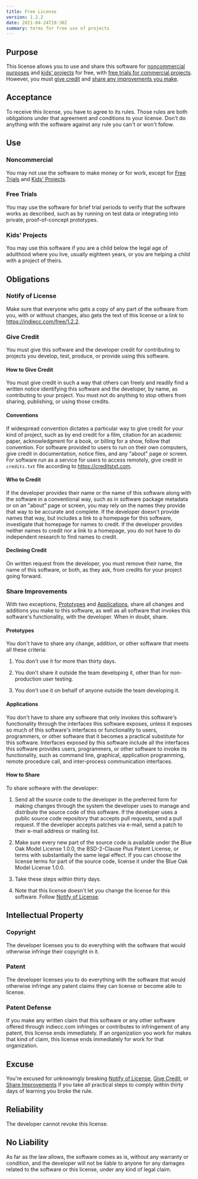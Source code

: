 ```yaml
---
title: Free License
version: 1.2.2
date: 2021-04-24T19:30Z
summary: terms for free use of projects
---
```


## Purpose

This license allows you to use and share this software for [noncommercial purposes](#noncommercial) and [kids' projects](#kids-projects) for free, with [free trials for commercial projects](#free-trials).  However, you must [give credit](#give-credit) and [share any improvements you make](#share-improvements).

## Acceptance

To receive this license, you have to agree to its rules.  Those rules are both obligations under that agreement and conditions to your license.  Don't do anything with the software against any rule you can't or won't follow.

## Use

### Noncommercial

You may not use the software to make money or for work, except for [Free Trials](#free-trials) and [Kids' Projects](#kids-projects).

### Free Trials

You may use the software for brief trial periods to verify that the software works as described, such as by running on test data or integrating into private, proof-of-concept prototypes.

### Kids' Projects

You may use this software if you are a child below the legal age of adulthood where you live, usually eighteen years, or you are helping a child with a project of theirs.

## Obligations

### Notify of License

Make sure that everyone who gets a copy of any part of the software from you, with or without changes, also gets the text of this license or a link to <https://indiecc.com/free/1.2.2>.

<!-- Adapted from Credit License -->

### Give Credit

You must give this software and the developer credit for contributing to projects you develop, test, produce, or provide using this software.

#### How to Give Credit

You must give credit in such a way that others can freely and readily find a written notice identifying this software and the developer, by name, as contributing to your project.  You must not do anything to stop others from sharing, publishing, or using those credits.

#### Conventions

If widespread convention dictates a particular way to give credit for your kind of project, such as by end credit for a film, citation for an academic paper, acknowledgment for a book, or billing for a show, follow that convention.  For software provided to users to run on their own computers, give credit in documentation, notice files, and any "about" page or screen.  For software run as a service for users to access remotely, give credit in `credits.txt` file according to <https://creditstxt.com>.

#### Who to Credit

If the developer provides their name or the name of this software along with the software in a conventional way, such as in software package metadata or on an "about" page or screen, you may rely on the names they provide that way to be accurate and complete.  If the developer doesn't provide names that way, but includes a link to a homepage for this software, investigate that homepage for names to credit.  If the developer provides neither names to credit nor a link to a homepage, you do not have to do independent research to find names to credit.

#### Declining Credit

On written request from the developer, you must remove their name, the name of this software, or both, as they ask, from credits for your project going forward.

<!-- Adapted from Round Robin -->

### Share Improvements

With two exceptions, [Prototypes](#prototypes) and [Applications](#applications), share all changes and additions you make to this software, as well as all software that invokes this software's functionality, with the developer.  When in doubt, share.

#### Prototypes

You don't have to share any change, addition, or other software that meets all these criteria:

1.  You don't use it for more than thirty days.

2.  You don't share it outside the team developing it, other than for non-production user testing.

3.  You don't use it on behalf of anyone outside the team developing it.

#### Applications

You don't have to share any software that only invokes this software's functionality through the interfaces this software exposes, unless it exposes so much of this software's interfaces or functionality to users, programmers, or other software that it becomes a practical substitute for this software.  Interfaces exposed by this software include all the interfaces this software provides users, programmers, or other software to invoke its functionality, such as command line, graphical, application programming, remote procedure call, and inter-process communication interfaces.

#### How to Share

To share software with the developer:

1.  Send all the source code to the developer in the preferred form for making changes through the system the developer uses to manage and distribute the source code of this software.  If the developer uses a public source code repository that accepts pull requests, send a pull request.  If the developer accepts patches via e-mail, send a patch to their e-mail address or mailing list.

2.  Make sure every new part of the source code is available under the Blue Oak Model License 1.0.0, the BSD-2-Clause Plus Patent License, or terms with substantially the same legal effect.  If you can choose the license terms for part of the source code, license it under the Blue Oak Model License 1.0.0.

3.  Take these steps within thirty days.

4.  Note that this license doesn't let you change the license for this software.  Follow [Notify of License](#notify-of-license).

## Intellectual Property

### Copyright

The developer licenses you to do everything with the software that would otherwise infringe their copyright in it.

### Patent

The developer licenses you to do everything with the software that would otherwise infringe any patent claims they can license or become able to license.

### Patent Defense

If you make any written claim that this software or any other software offered through indiecc.com infringes or contributes to infringement of any patent, this license ends immediately.  If an organization you work for makes that kind of claim, this license ends immediately for work for that organization.

## Excuse

You're excused for unknowingly breaking [Notify of License](#notify-of-license), [Give Credit](#give-credit), or [Share Improvements](#share-improvements) if you take all practical steps to comply within thirty days of learning you broke the rule.

## Reliability

The developer cannot revoke this license.

## No Liability

<span class="conspicuous" markdown="1">As far as the law allows, the software comes as is, without any warranty or condition, and the developer will not be liable to anyone for any damages related to the software or this license, under any kind of legal claim.</span>
